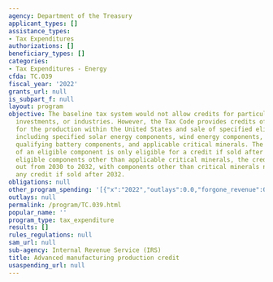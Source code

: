 ```yaml
---
agency: Department of the Treasury
applicant_types: []
assistance_types:
- Tax Expenditures
authorizations: []
beneficiary_types: []
categories:
- Tax Expenditures - Energy
cfda: TC.039
fiscal_year: '2022'
grants_url: null
is_subpart_f: null
layout: program
objective: The baseline tax system would not allow credits for particular activities,
  investments, or industries. However, the Tax Code provides credits of varying amounts
  for the production within the United States and sale of specified eligible components,
  including specified solar energy components, wind energy components, inverters,
  qualifying battery components, and applicable critical minerals. The production
  of an eligible component is only eligible for a credit if sold after 2022. For all
  eligible components other than applicable critical minerals, the credit is phased
  out from 2030 to 2032, with components other than critical minerals no longer receiving
  any credit if sold after 2032.
obligations: null
other_program_spending: '[{"x":"2022","outlays":0.0,"forgone_revenue":0.0},{"x":"2023","outlays":0.0,"forgone_revenue":430000000.0},{"x":"2024","outlays":6000000000.0,"forgone_revenue":870000000.0}]'
outlays: null
permalink: /program/TC.039.html
popular_name: ''
program_type: tax_expenditure
results: []
rules_regulations: null
sam_url: null
sub-agency: Internal Revenue Service (IRS)
title: Advanced manufacturing production credit
usaspending_url: null
---
```

